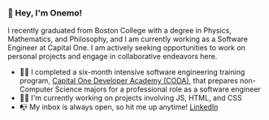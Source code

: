 ### 👋 Hey, I'm Onemo!

I recently graduated from Boston College with a degree in Physics, Mathematics, and Philosophy, and I am currently working as a Software Engineer at Capital One. I am actively seeking opportunities to work on personal projects and engage in collaborative endeavors here.

- 👨‍🎓 I completed a six-month intensive software engineering training program, [Capital One Developer Academy (CODA)](https://www.capitalone.com/tech/culture/coda-making-tech-move/), that prepares non-Computer Science majors for a professional role as a software engineer
- 👨‍💻 I'm currently working on projects involving JS, HTML, and CSS
- 📭 My inbox is always open, so hit me up anytime! [LinkedIn](https://www.linkedin.com/in/onemokang0708/)
